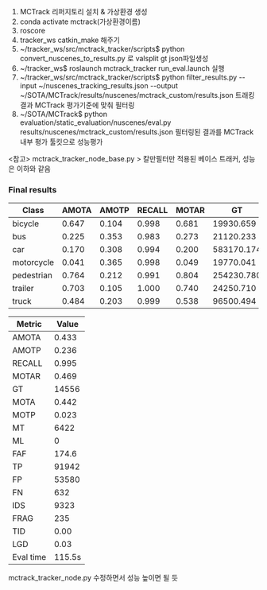 1. MCTrack 리퍼지토리 설치 & 가상환경 생성
2. conda activate mctrack(가상환경이름)
3. roscore
4. tracker_ws catkin_make 해주기
5. ~/tracker_ws/src/mctrack_tracker/scripts$ python convert_nuscenes_to_results.py 로 valsplit gt json파일생성 
6. ~/tracker_ws$ roslaunch mctrack_tracker run_eval.launch 실행
7. ~/tracker_ws/src/mctrack_tracker/scripts$ python filter_results.py   --input ~/nuscenes_tracking_results.json   --output ~/SOTA/MCTrack/results/nuscenes/mctrack_custom/results.json 트래킹 결과 MCTrack 평가기준에 맞춰 필터링
8. ~/SOTA/MCTrack$ python evaluation/static_evaluation/nuscenes/eval.py results/nuscenes/mctrack_custom/results.json 필터링된 결과를 MCTrack 내부 평가 툴킷으로 성능평가


<참고>
mctrack_tracker_node_base.py >  칼만필터만 적용된 베이스 트래커, 성능은 이하와 같음
### Final results

| Class     | AMOTA | AMOTP | RECALL | MOTAR |   GT     | MOTA | MOTP | MT   | ML |  FAF  |   TP   |    FP     |  FN  | IDS | FRAG |  TID |  LGD |
|-----------|-------|-------|--------|-------|----------|------|------|------|----|-------|--------|-----------|------|-----|------|------|------|
| bicycle   | 0.647 | 0.104 | 0.998  | 0.681 | 19930.659| 0.004|      | 156  | 0  |  41.3 |  1927  |   614     | 462  |  3  |      | 0.00 | 0.01 |
| bus       | 0.225 | 0.353 | 0.983  | 0.273 | 21120.233| 0.004|      | 106  | 0  |  84.4 |  1803  | 131135    |      |274  |  4   | 0.00 | 0.11 |
| car       | 0.170 | 0.308 | 0.994  | 0.200 |583170.174| 0.009|      | 3670 | 0  | 702.8 | 50712  |40554338   |      |7267 | 123  | 0.00 | 0.04 |
| motorcycle| 0.041 | 0.365 | 0.998  | 0.049 | 19770.041| 0.019|      | 132  | 0  | 111.4 |  1659  |15774314   |      | 2   |      | 0.00 | 0.01 |
| pedestrian| 0.764 | 0.212 | 0.991  | 0.804 |254230.780| 0.118|      | 1684 | 0  | 110.8 | 24662  | 4830240   |      |521  |  98  | 0.00 | 0.05 |
| trailer   | 0.703 | 0.105 | 1.000  | 0.740 | 24250.710| 0.006|      | 133  | 0  |  60.6 |  2327  |   606     |  98  | 0   |      | 0.00 | 0.00 |
| truck     | 0.484 | 0.203 | 0.999  | 0.538 | 96500.494| 0.003|      | 541  | 0  | 110.8 |  8852  |  408811   |      | 787 |  5   | 0.00 | 0.01 |


| Metric | Value  |
|--------|--------|
| AMOTA  | 0.433  |
| AMOTP  | 0.236  |
| RECALL | 0.995  |
| MOTAR  | 0.469  |
| GT     | 14556  |
| MOTA   | 0.442  |
| MOTP   | 0.023  |
| MT     | 6422   |
| ML     | 0      |
| FAF    | 174.6  |
| TP     | 91942  |
| FP     | 53580  |
| FN     | 632    |
| IDS    | 9323   |
| FRAG   | 235    |
| TID    | 0.00   |
| LGD    | 0.03   |
| Eval time | 115.5s |
 



mctrack_tracker_node.py 수정하면서 성능 높이면 될 듯
